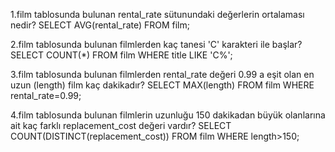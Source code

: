 1.film tablosunda bulunan rental_rate sütunundaki değerlerin ortalaması nedir?
SELECT AVG(rental_rate) FROM film;

2.film tablosunda bulunan filmlerden kaç tanesi 'C' karakteri ile başlar?
SELECT COUNT(\*) FROM film WHERE title LIKE 'C%';

3.film tablosunda bulunan filmlerden rental_rate değeri 0.99 a eşit olan en uzun (length) film kaç dakikadır?
SELECT MAX(length) FROM film WHERE rental_rate=0.99;

4.film tablosunda bulunan filmlerin uzunluğu 150 dakikadan büyük olanlarına ait kaç farklı replacement_cost değeri vardır?
SELECT COUNT(DISTINCT(replacement_cost)) FROM film WHERE length>150;
